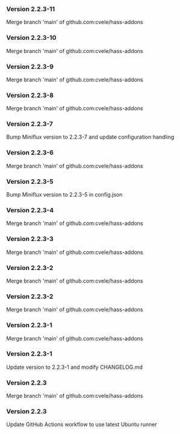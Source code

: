 ### Version 2.2.3-11
Merge branch 'main' of github.com:cvele/hass-addons

### Version 2.2.3-10
Merge branch 'main' of github.com:cvele/hass-addons

### Version 2.2.3-9
Merge branch 'main' of github.com:cvele/hass-addons

### Version 2.2.3-8
Merge branch 'main' of github.com:cvele/hass-addons

### Version 2.2.3-7
Bump Miniflux version to 2.2.3-7 and update configuration handling

### Version 2.2.3-6
Merge branch 'main' of github.com:cvele/hass-addons

### Version 2.2.3-5
Bump Miniflux version to 2.2.3-5 in config.json

### Version 2.2.3-4
Merge branch 'main' of github.com:cvele/hass-addons

### Version 2.2.3-3
Merge branch 'main' of github.com:cvele/hass-addons

### Version 2.2.3-2
Merge branch 'main' of github.com:cvele/hass-addons

### Version 2.2.3-2
Merge branch 'main' of github.com:cvele/hass-addons

### Version 2.2.3-1
Merge branch 'main' of github.com:cvele/hass-addons

### Version 2.2.3-1
Update version to 2.2.3-1 and modify CHANGELOG.md

### Version 2.2.3
Merge branch 'main' of github.com:cvele/hass-addons

### Version 2.2.3
Update GitHub Actions workflow to use latest Ubuntu runner